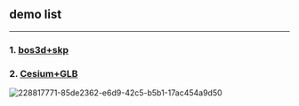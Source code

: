 
## demo list
---
### 1. [bos3d+skp](/app/BOS3D/index)

### 2. [Cesium+GLB](/cesium/glb/index)
![228817771-85de2362-e6d9-42c5-b5b1-17ac454a9d50](https://user-images.githubusercontent.com/65691166/228818147-77ea1851-5ca4-459f-b169-7c9fc07d0987.png)
